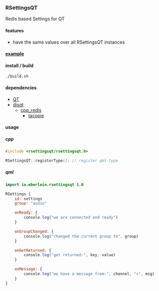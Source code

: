 ### RSettingsQT
Redis based Settings for QT
#### features
- have the same values over all RSettingsQT instances
#### [example](https://github.com/nbdy/carpi/blob/qml/libs/Settings/Music/MusicSettings.cpp)
#### install / build
```shell script
./build.sh
```
#### dependencies
- [QT](https://www.qt.io)
- [disqt](https://github.com/nbdy/disqt)
    - [cpp_redis](https://github.com/cpp-redis/cpp_redis)
        - [tacopie](https://github.com/cylix/tacopie)
#### usage
##### cpp
```c++
#include <rsettingsqt/rsettingsqt.h>

RSettingsQT::registerType(); // register qml type
```
##### qml
``` qml
import io.eberlein.rsettingsqt 1.0

RSettings {
    id: settings
    group: "audio"

    onReady: {
        console.log("we are connected and ready")
    }

    onGroupChanged: {
        console.log("changed the current group to", group)
    }

    onGetReturned: {
        console.log("get returned:", key, value)
    }

    onMessage: {
        console.log("we have a message from:", channel, ">", msg)
    }
}
```

